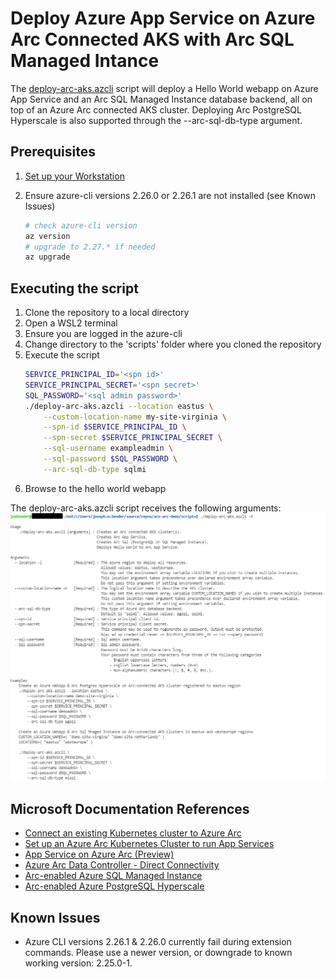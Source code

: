 # Deploy Azure App Service on Azure Arc Connected AKS with Arc SQL Managed Intance

The [deploy-arc-aks.azcli](scripts/deploy-arc-aks.azcli) script will deploy a Hello World webapp on Azure App Service and an Arc SQL Managed Instance database backend, all on top of an Azure Arc connected AKS cluster. Deploying Arc PostgreSQL Hyperscale is also supported through the --arc-sql-db-type argument.

## Prerequisites

1. [Set up your Workstation](prerequisites.md)
1. Ensure azure-cli versions 2.26.0 or 2.26.1 are not installed (see Known Issues)

    ```bash
    # check azure-cli version
    az version
    # upgrade to 2.27.* if needed
    az upgrade
    ```
## Executing the script
1. Clone the repository to a local directory
1. Open a WSL2 terminal
1. Ensure you are logged in the azure-cli
1. Change directory to the 'scripts' folder where you cloned the repository
1. Execute the script
    ```bash
    SERVICE_PRINCIPAL_ID='<spn id>'
    SERVICE_PRINCIPAL_SECRET='<spn secret>'
    SQL_PASSWORD='<sql admin password>'
    ./deploy-arc-aks.azcli --location eastus \
        --custom-location-name my-site-virginia \
        --spn-id $SERVICE_PRINCIPAL_ID \
        --spn-secret $SERVICE_PRINCIPAL_SECRET \
        --sql-username exampleadmin \
        --sql-password $SQL_PASSWORD \
        --arc-sql-db-type sqlmi
    ```
1. Browse to the hello world webapp

The deploy-arc-aks.azcli script receives the following arguments:
![Aks Options](images/aks-help.png)

## Microsoft Documentation References
- [Connect an existing Kubernetes cluster to Azure Arc](https://docs.microsoft.com/en-us/azure/azure-arc/kubernetes/quickstart-connect-cluster?tabs=azure-cli)
- [Set up an Azure Arc Kubernetes Cluster to run App Services](https://docs.microsoft.com/en-us/azure/app-service/manage-create-arc-environment)
- [App Service on Azure Arc (Preview)](https://docs.microsoft.com/en-us/azure/app-service/overview-arc-integration)
- [Azure Arc Data Controller - Direct Connectivity](https://docs.microsoft.com/en-us/azure/azure-arc/data/create-data-controller-direct-cli)
- [Arc-enabled Azure SQL Managed Instance](https://docs.microsoft.com/en-us/azure/azure-arc/data/create-sql-managed-instance)
- [Arc-enabled Azure PostgreSQL Hyperscale](https://docs.microsoft.com/en-us/azure/azure-arc/data/create-postgresql-hyperscale-server-group)


## Known Issues
- Azure CLI versions 2.26.1 & 2.26.0 currently fail during extension commands. Please use a newer version, or downgrade to known working version: 2.25.0-1.